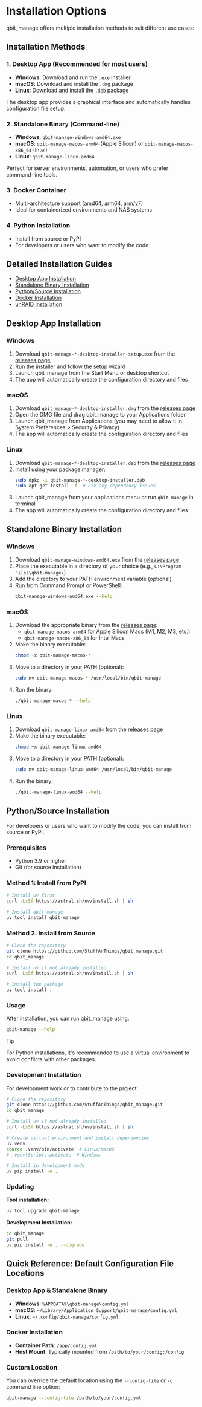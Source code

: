 # Installation Options

qbit_manage offers multiple installation methods to suit different use cases:

## Installation Methods

### 1. Desktop App (Recommended for most users)
- **Windows**: Download and run the `.exe` installer
- **macOS**: Download and install the `.dmg` package
- **Linux**: Download and install the `.deb` package

The desktop app provides a graphical interface and automatically handles configuration file setup.

### 2. Standalone Binary (Command-line)
- **Windows**: `qbit-manage-windows-amd64.exe`
- **macOS**: `qbit-manage-macos-arm64` (Apple Silicon) or `qbit-manage-macos-x86_64` (Intel)
- **Linux**: `qbit-manage-linux-amd64`

Perfect for server environments, automation, or users who prefer command-line tools.

### 3. Docker Container
- Multi-architecture support (amd64, arm64, arm/v7)
- Ideal for containerized environments and NAS systems

### 4. Python Installation
- Install from source or PyPI
- For developers or users who want to modify the code

## Detailed Installation Guides

- [Desktop App Installation](#desktop-app-installation)
- [Standalone Binary Installation](#standalone-binary-installation)
- [Python/Source Installation](#pythonsource-installation)
- [Docker Installation](Docker-Installation)
- [unRAID Installation](Unraid-Installation)

## Desktop App Installation

### Windows
1. Download `qbit-manage-*-desktop-installer-setup.exe` from the [releases page](https://github.com/StuffAnThings/qbit_manage/releases)
2. Run the installer and follow the setup wizard
3. Launch qbit_manage from the Start Menu or desktop shortcut
4. The app will automatically create the configuration directory and files

### macOS
1. Download `qbit-manage-*-desktop-installer.dmg` from the [releases page](https://github.com/StuffAnThings/qbit_manage/releases)
2. Open the DMG file and drag qbit_manage to your Applications folder
3. Launch qbit_manage from Applications (you may need to allow it in System Preferences > Security & Privacy)
4. The app will automatically create the configuration directory and files

### Linux
1. Download `qbit-manage-*-desktop-installer.deb` from the [releases page](https://github.com/StuffAnThings/qbit_manage/releases)
2. Install using your package manager:
   ```bash
   sudo dpkg -i qbit-manage-*-desktop-installer.deb
   sudo apt-get install -f  # Fix any dependency issues
   ```
3. Launch qbit_manage from your applications menu or run `qbit-manage` in terminal
4. The app will automatically create the configuration directory and files

## Standalone Binary Installation

### Windows
1. Download `qbit-manage-windows-amd64.exe` from the [releases page](https://github.com/StuffAnThings/qbit_manage/releases)
2. Place the executable in a directory of your choice (e.g., `C:\Program Files\qbit-manage\`)
3. Add the directory to your PATH environment variable (optional)
4. Run from Command Prompt or PowerShell:
   ```cmd
   qbit-manage-windows-amd64.exe --help
   ```

### macOS
1. Download the appropriate binary from the [releases page](https://github.com/StuffAnThings/qbit_manage/releases):
   - `qbit-manage-macos-arm64` for Apple Silicon Macs (M1, M2, M3, etc.)
   - `qbit-manage-macos-x86_64` for Intel Macs
2. Make the binary executable:
   ```bash
   chmod +x qbit-manage-macos-*
   ```
3. Move to a directory in your PATH (optional):
   ```bash
   sudo mv qbit-manage-macos-* /usr/local/bin/qbit-manage
   ```
4. Run the binary:
   ```bash
   ./qbit-manage-macos-* --help
   ```

### Linux
1. Download `qbit-manage-linux-amd64` from the [releases page](https://github.com/StuffAnThings/qbit_manage/releases)
2. Make the binary executable:
   ```bash
   chmod +x qbit-manage-linux-amd64
   ```
3. Move to a directory in your PATH (optional):
   ```bash
   sudo mv qbit-manage-linux-amd64 /usr/local/bin/qbit-manage
   ```
4. Run the binary:
   ```bash
   ./qbit-manage-linux-amd64 --help
   ```

## Python/Source Installation

For developers or users who want to modify the code, you can install from source or PyPI.

### Prerequisites
- Python 3.9 or higher
- Git (for source installation)

### Method 1: Install from PyPI

```bash
# Install uv first
curl -LsSf https://astral.sh/uv/install.sh | sh

# Install qbit-manage
uv tool install qbit-manage
```

### Method 2: Install from Source

```bash
# Clone the repository
git clone https://github.com/StuffAnThings/qbit_manage.git
cd qbit_manage

# Install uv if not already installed
curl -LsSf https://astral.sh/uv/install.sh | sh

# Install the package
uv tool install .
```

### Usage

After installation, you can run qbit_manage using:

```bash
qbit-manage --help
```

> [!TIP]
> For Python installations, it's recommended to use a virtual environment to avoid conflicts with other packages.

### Development Installation

For development work or to contribute to the project:

```bash
# Clone the repository
git clone https://github.com/StuffAnThings/qbit_manage.git
cd qbit_manage

# Install uv if not already installed
curl -LsSf https://astral.sh/uv/install.sh | sh

# Create virtual environment and install dependencies
uv venv
source .venv/bin/activate  # Linux/macOS
# .venv\Scripts\activate  # Windows

# Install in development mode
uv pip install -e .
```

### Updating

**Tool installation:**
```bash
uv tool upgrade qbit-manage
```

**Development installation:**
```bash
cd qbit_manage
git pull
uv pip install -e . --upgrade
```

## Quick Reference: Default Configuration File Locations

### Desktop App & Standalone Binary
- **Windows**: `%APPDATA%\qbit-manage\config.yml`
- **macOS**: `~/Library/Application Support/qbit-manage/config.yml`
- **Linux**: `~/.config/qbit-manage/config.yml`

### Docker Installation
- **Container Path**: `/app/config.yml`
- **Host Mount**: Typically mounted from `/path/to/your/config:/config`

### Custom Location
You can override the default location using the `--config-file` or `-c` command line option:
```bash
qbit-manage --config-file /path/to/your/config.yml
```
